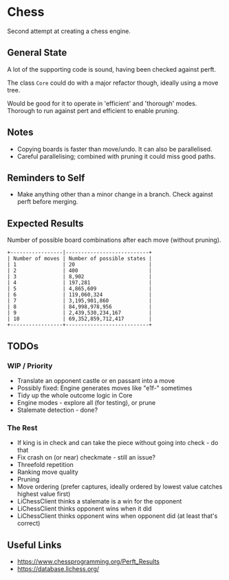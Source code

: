 # Chess

Second attempt at creating a chess engine.

## General State

A lot of the supporting code is sound, having been checked against perft.

The class `Core` could do with a major refactor though, ideally using a move tree.

Would be good for it to operate in 'efficient' and 'thorough' modes. Thorough to run against pert
and efficient to enable pruning.

## Notes

- Copying boards is faster than move/undo. It can also be parallelised.
- Careful parallelising; combined with pruning it could miss good paths.

## Reminders to Self

- Make anything other than a minor change in a branch. Check against perft before merging.

## Expected Results

Number of possible board combinations after each move (without pruning).

```
+-----------------|---------------------------+
| Number of moves | Number of possible states |
| 1               | 20                        |
| 2               | 400                       |
| 3               | 8,902                     |
| 4               | 197,281                   |
| 5               | 4,865,609                 |
| 6               | 119,060,324               |
| 7               | 3,195,901,860             |
| 8               | 84,998,978,956            |
| 9               | 2,439,530,234,167         |
| 10              | 69,352,859,712,417        |
+-----------------+---------------------------+
```

## TODOs

### WIP / Priority

- Translate an opponent castle or en passant into a move
- Possibly fixed: Engine generates moves like "e1f-" sometimes
- Tidy up the whole outcome logic in Core
- Engine modes - explore all (for testing), or prune
- Stalemate detection - done?

### The Rest

- If king is in check and can take the piece without going into check - do that
- Fix crash on (or near) checkmate - still an issue?
- Threefold repetition
- Ranking move quality
- Pruning
- Move ordering (prefer captures, ideally ordered by lowest value catches highest value first)
- LiChessClient thinks a stalemate is a win for the opponent
- LiChessClient thinks opponent wins when it did
- LiChessClient thinks opponent wins when opponent did (at least that's correct)

## Useful Links

- https://www.chessprogramming.org/Perft_Results
- https://database.lichess.org/